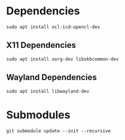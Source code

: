 # Dependencies
```
sudo apt install ocl-icd-opencl-dev
```

## X11 Dependencies
```
sudo apt install xorg-dev libxkbcommon-dev

```

## Wayland Dependencies
```
sudo apt install libwayland-dev
```

# Submodules
```
git submodule update --init --recursive
```
